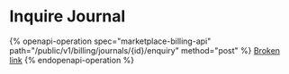 # Inquire Journal

{% openapi-operation spec="marketplace-billing-api" path="/public/v1/billing/journals/{id}/enquiry" method="post" %}
[Broken link](broken-reference)
{% endopenapi-operation %}
